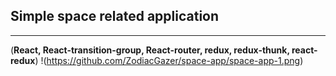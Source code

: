 ## Simple space related application
___
(**React, React-transition-group, React-router, redux, redux-thunk, react-redux**)
!(https://github.com/ZodiacGazer/space-app/space-app-1.png)

